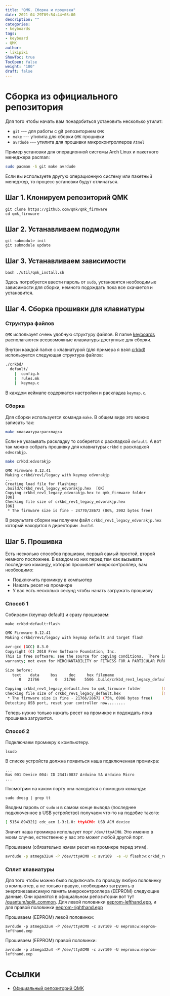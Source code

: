 ```yaml
---
title: "QMK. Сборка и прошивка"
date: 2021-04-29T09:54:44+03:00
description: ""
categories:
- keyboards
tags:
- keyboard
- QMK
author:
- likipiki
ShowToc: true
TocOpen: false
weight: "100"
draft: false
---
```

# Сборка из официального репозитория

Для того чтобы начать вам понадобиться установить несколько утилит:
- `git` --- для работы с git репозиторием `QMK`
- `make` --- утилита для сборки `QMK` прошивки
- `avrdude` --- утилита для прошивки микроконтроллеров `Atmel`

Пример установки для операционной системы Arch Linux и пакетного менеджера
pacman:

```bash
sudo pacman -S git make avrdude
```

Если вы используете другую операционную систему или пакетный менеджер, то
процесс установки будут отличаться.

## Шаг 1. Клонируем репозиторий QMK

```
git clone https://github.com/qmk/qmk_firmware
cd qmk_firmware
```

## Шаг 2. Устанавливаем подмодули
```
git submodule init
git submodule update
```

## Шаг 3. Устанавливаем зависимости

```
bash ./util/qmk_install.sh
```

Здесь потребуется ввести пароль от `sudo`, установятся необходимые зависимости
для сборки, немного подождать пока все скачается и установится.

## Шаг 4. Сборка прошивки для клавиатуры
### Структура файлов

`QMK` использует очень удобную структуру файлов. В папке
[keyboards](https://github.com/qmk/qmk_firmware/tree/master/keyboards)
располагаются
всевозможные клавиатуры доступные для сборки.

Внутри каждой папке с клавиатурой (для примера я взял
[crkbd](https://github.com/qmk/qmk_firmware/tree/master/keyboards/crkbd))
используется следующая структура файлов:

```bash
./crkbd/
  default/
    |  config.h
    |  rules.mk
    |  keymap.c
```

В каждом кеймапе содержатся настройки и раскладка `keymap.c`.

### Сборка
Для сборки используется команда `make`. В общем виде это можно записать так:
```bash
make клавиатура:раскладка
```
Если не указывать раскладку то соберется с раскладкой `default`. А вот так можно
собрать прошивку для клавиатуры `crkbd` с раскладкой `edvorakjp`.

```bash
make crkbd:edvorakjp
```

```
QMK Firmware 0.12.41
Making crkbd/rev1/legacy with keymap edvorakjp
...
Creating load file for flashing: .build/crkbd_rev1_legacy_edvorakjp.hex  [OK]
Copying crkbd_rev1_legacy_edvorakjp.hex to qmk_firmware folder           [OK]
Checking file size of crkbd_rev1_legacy_edvorakjp.hex                    [OK]
 * The firmware size is fine - 24770/28672 (86%, 3902 bytes free)
```

В результате сборки мы получим файл `crkbd_rev1_legacy_edvorakjp.hex` который
находится в директории `.build`.

## Шаг 5. Прошивка

Есть несколько способов прошивки, первый самый простой, второй немного
посложнее. В каждом из них перед тем как вызывать последнюю команду, которая
прошивает микроконтроллер, вам необходимо:
- Подключить промикру в компьютер
- Нажать ресет на промикре
- У вас есть несколько секунд чтобы начать загружать прошивку

### Способ 1

Собираем (keymap default) и сразу прошиваем:
```
make crkbd:default:flash
```

```bash
QMK Firmware 0.12.41
Making crkbd/rev1/legacy with keymap default and target flash

avr-gcc (GCC) 8.3.0
Copyright (C) 2018 Free Software Foundation, Inc.
This is free software; see the source for copying conditions.  There is NO
warranty; not even for MERCHANTABILITY or FITNESS FOR A PARTICULAR PURPOSE.

Size before:
   text	   data	    bss	    dec	    hex	filename
      0	  21766	      0	  21766	   5506	.build/crkbd_rev1_legacy_default.hex

Copying crkbd_rev1_legacy_default.hex to qmk_firmware folder         [OK]
Checking file size of crkbd_rev1_legacy_default.hex                  [OK]
 * The firmware size is fine - 21766/28672 (75%, 6906 bytes free)
Detecting USB port, reset your controller now........
```
Теперь нужно только нажать ресет на промикре и подождать пока прошивка
загрузится.

### Способ 2
Подключаем промикру к компьютеру.

```
lsusb
```

В списке устройств должна появиться наша подключенная промикра:

```
...
Bus 001 Device 004: ID 2341:0037 Arduino SA Arduino Micro
...
```

Посмотрим на каком порту она находится с помощью команды:

```
sudo dmesg | grep tt
```

Вводим пароль от `sudo` и в самом конце вывода (последнее подключенное в USB
устройство) получаем что-то на подобие такого:
```bash
[ 5154.894321] cdc_acm 1-3:1.0: ttyACM0: USB ACM device
```

Значит наша промикра использует порт `/dev/ttyACM0`. Это именно в моем случае,
естественно у вас это может любой другой порт.

Прошиваем (обязательно жмем ресет на промикре перед этим).
```bash
avrdude -p atmega32u4 -P /dev/ttyACM0 -c avr109  -e -U flash:w:crkbd_rev1_legacy_default.hex
```

### Сплит клавиатуры

Для того чтобы можно было подключать по проводу любую половинку в компьютер, а
не только правую, необходимо загрузить в энергонезависимую память
микроконтроллера (EEPROM) следующие данные. Они хранятся в официальном репозитории вот
тут
[/quantum/split_common](https://github.com/qmk/qmk_firmware/tree/master/quantum/split_common).
Для левой половинки
[eeprom-lefthand.epp](https://github.com/qmk/qmk_firmware/blob/master/quantum/split_common/eeprom-lefthand.eep),
и для правой половинки
[eeprom-righthand.epp](https://github.com/qmk/qmk_firmware/blob/master/quantum/split_common/eeprom-righthand.eep)

Прошиваем (EEPROM) левой половинки:
```
avrdude -p atmega32u4 -P /dev/ttyACM0 -c avr109 -U eeprom:w:eeprom-lefthand.eep
```

Прошиваем (EEPROM) правой половинки:
```
avrdude -p atmega32u4 -P /dev/ttyACM0 -c avr109 -U eeprom:w:eeprom-lefthand.eep
```

# Ссылки
- [Официальный репозиторий QMK](https://github.com/qmk/qmk_firmware)
